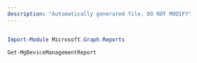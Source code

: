 ```yaml
---
description: "Automatically generated file. DO NOT MODIFY"
---
```


```powershell

Import-Module Microsoft.Graph.Reports

Get-MgDeviceManagementReport

```